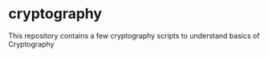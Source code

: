 # cryptography
This repository contains a few cryptography scripts to understand basics of Cryptography
